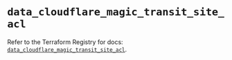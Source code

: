# `data_cloudflare_magic_transit_site_acl`

Refer to the Terraform Registry for docs: [`data_cloudflare_magic_transit_site_acl`](https://registry.terraform.io/providers/cloudflare/cloudflare/5.2.0/docs/data-sources/magic_transit_site_acl).
